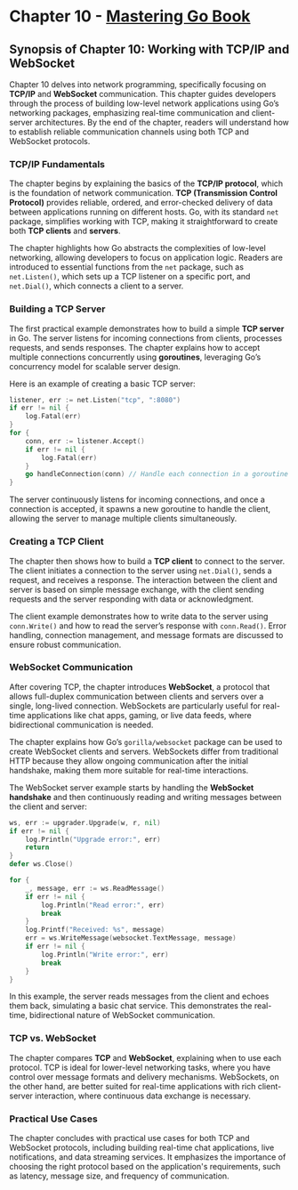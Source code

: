 # Chapter 10 - [Mastering Go Book](https://packt.link/rUETq)

## Synopsis of Chapter 10: Working with TCP/IP and WebSocket

Chapter 10 delves into network programming, specifically focusing on **TCP/IP** and **WebSocket** communication. This chapter guides developers through the process of building low-level network applications using Go’s networking packages, emphasizing real-time communication and client-server architectures. By the end of the chapter, readers will understand how to establish reliable communication channels using both TCP and WebSocket protocols.

### **TCP/IP Fundamentals**

The chapter begins by explaining the basics of the **TCP/IP protocol**, which is the foundation of network communication. **TCP (Transmission Control Protocol)** provides reliable, ordered, and error-checked delivery of data between applications running on different hosts. Go, with its standard `net` package, simplifies working with TCP, making it straightforward to create both **TCP clients** and **servers**.

The chapter highlights how Go abstracts the complexities of low-level networking, allowing developers to focus on application logic. Readers are introduced to essential functions from the `net` package, such as `net.Listen()`, which sets up a TCP listener on a specific port, and `net.Dial()`, which connects a client to a server.

### **Building a TCP Server**

The first practical example demonstrates how to build a simple **TCP server** in Go. The server listens for incoming connections from clients, processes requests, and sends responses. The chapter explains how to accept multiple connections concurrently using **goroutines**, leveraging Go’s concurrency model for scalable server design.

Here is an example of creating a basic TCP server:

```go
listener, err := net.Listen("tcp", ":8080")
if err != nil {
    log.Fatal(err)
}
for {
    conn, err := listener.Accept()
    if err != nil {
        log.Fatal(err)
    }
    go handleConnection(conn) // Handle each connection in a goroutine
}
```

The server continuously listens for incoming connections, and once a connection is accepted, it spawns a new goroutine to handle the client, allowing the server to manage multiple clients simultaneously.

### **Creating a TCP Client**

The chapter then shows how to build a **TCP client** to connect to the server. The client initiates a connection to the server using `net.Dial()`, sends a request, and receives a response. The interaction between the client and server is based on simple message exchange, with the client sending requests and the server responding with data or acknowledgment.

The client example demonstrates how to write data to the server using `conn.Write()` and how to read the server’s response with `conn.Read()`. Error handling, connection management, and message formats are discussed to ensure robust communication.

### **WebSocket Communication**

After covering TCP, the chapter introduces **WebSocket**, a protocol that allows full-duplex communication between clients and servers over a single, long-lived connection. WebSockets are particularly useful for real-time applications like chat apps, gaming, or live data feeds, where bidirectional communication is needed.

The chapter explains how Go’s `gorilla/websocket` package can be used to create WebSocket clients and servers. WebSockets differ from traditional HTTP because they allow ongoing communication after the initial handshake, making them more suitable for real-time interactions.

The WebSocket server example starts by handling the **WebSocket handshake** and then continuously reading and writing messages between the client and server:

```go
ws, err := upgrader.Upgrade(w, r, nil)
if err != nil {
    log.Println("Upgrade error:", err)
    return
}
defer ws.Close()

for {
    _, message, err := ws.ReadMessage()
    if err != nil {
        log.Println("Read error:", err)
        break
    }
    log.Printf("Received: %s", message)
    err = ws.WriteMessage(websocket.TextMessage, message)
    if err != nil {
        log.Println("Write error:", err)
        break
    }
}
```

In this example, the server reads messages from the client and echoes them back, simulating a basic chat service. This demonstrates the real-time, bidirectional nature of WebSocket communication.

### **TCP vs. WebSocket**

The chapter compares **TCP** and **WebSocket**, explaining when to use each protocol. TCP is ideal for lower-level networking tasks, where you have control over message formats and delivery mechanisms. WebSockets, on the other hand, are better suited for real-time applications with rich client-server interaction, where continuous data exchange is necessary.

### **Practical Use Cases**

The chapter concludes with practical use cases for both TCP and WebSocket protocols, including building real-time chat applications, live notifications, and data streaming services. It emphasizes the importance of choosing the right protocol based on the application's requirements, such as latency, message size, and frequency of communication.